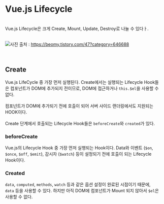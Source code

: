 # Vue.js Lifecycle
<br/>
Vue.js Lifecycle은 크게 Create, Mount, Update, Destroy로 나눌 수 있다ㅏ.

<br/>
<br/>

![사진](https://img1.daumcdn.net/thumb/R1280x0/?scode=mtistory2&fname=https%3A%2F%2Ft1.daumcdn.net%2Fcfile%2Ftistory%2F99E0014A5BC4942D18)
출처 : https://beomy.tistory.com/47?category=646688

<br/>

## Create
Vue.js LifeCycle 중 가장 먼저 실행된다. Create에서는 실행되는 Lifecycle Hook들은 컴포넌트가 DOM에 추가되지 전이므로, DOM에 접근하거나 ``this.$el``을 사용할 수 없다.
<br/>
<br/>
컴포넌트가 DOM에 추가되기 전에 호출이 되어 서버 사이드 랜더링에서도 지원되는 HOOK이다.
<br/>
<br/>
Create 단계에서 호출되는 Lifecycle Hook들은 ``beforeCreate``와 ``created``가 있다.

### beforeCreate
Vue.js의 Lifecycle Hook 중 가장 먼저 실행되는 Hook이다. Data와 이벤트 (``$on``, ``$once``, ``$off``, ``$emit``), 감시자 (``$watch``) 등이 설정되기 전에 호출이 되는 Lifecycle Hook이다.

### Created
``data``, ``computed``, ``methods``, ``watch`` 등과 같은 옵션 설정이 완료된 시점이기 때문에, ``data`` 등을 사용할 수 있다. 하지만 아직 DOM에 컴포넌트가 Mount 되지 않아서 ``$el``은 사용할 수 없다.
